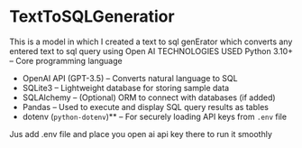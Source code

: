 # TextToSQLGeneratior
This is a model in which I created a text to sql genErator which converts any entered text to sql query using Open AI 
TECHNOLOGIES USED
Python 3.10+ – Core programming language
- OpenAI API (GPT-3.5) – Converts natural language to SQL
- SQLite3 – Lightweight database for storing sample data
- SQLAlchemy – (Optional) ORM to connect with databases (if added)
- Pandas – Used to execute and display SQL query results as tables
- dotenv (`python-dotenv`)** – For securely loading API keys from `.env` file

Jus add .env file and place you open ai api key there to run it smoothly

